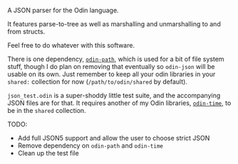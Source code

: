 A JSON parser for the Odin language.

It features parse-to-tree as well as marshalling and unmarshalling to and from structs.

Feel free to do whatever with this software.

There is one dependency, [`odin-path`](https://github.com/bpunsky/odin-path), which is used for a bit of file system stuff, though I do plan on removing that eventually so `odin-json` will be usable on its own. Just remember to keep all your odin libraries in your `shared:` collection for now (`/path/to/odin/shared` by default). 

`json_test.odin` is a super-shoddy little test suite, and the accompanying JSON files are for that. It requires another of my Odin libraries, [`odin-time`](https://github.com/bpunsky/odin-time), to be in the `shared` collection.

TODO:
- Add full JSON5 support and allow the user to choose strict JSON
- Remove dependency on `odin-path` and `odin-time`
- Clean up the test file

